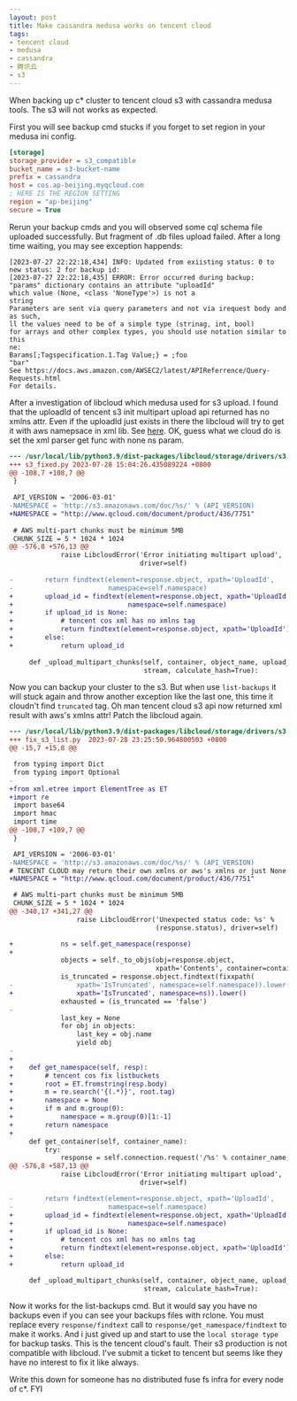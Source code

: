 ```yaml
---
layout: post
title: Make cassandra medusa works on tencent cloud
tags: 
- tencent cloud
- medusa
- cassandra
- 腾讯云
- s3
---
```


When backing up c* cluster to tencent cloud s3 with cassandra medusa tools. The s3 will not works as expected. 

First you will see backup cmd stucks if you forget to set region in your medusa ini config. 

```ini
[storage]
storage_provider = s3_compatible
bucket_name = s3-bucket-name
prefix = cassandra
host = cos.ap-beijing.myqcloud.com
; HERE IS THE REGION SETTING
region = "ap-beijing"
secure = True 
```

Rerun your backup cmds and you will observed some cql schema file uploaded successfully. But fragment of .db files upload failed. After a long time waiting, you may see exception happends:

```
[2023-07-27 22:22:18,434] INFO: Updated from exiisting status: 0 to new status: 2 for backup id:
[2023-07-27 22:22:18,435] ERROR: Error occurred during backup: "params" dictionary contains an attribute "uploadId"
which value (None, <class 'NoneType'>) is not a
string
Parameters are sent via query parameters and not via irequest body and as such,
ll the values need to be of a simple type (strinag, int, bool)
for arrays and other complex types, you should use notation similar to this
ne:
Barams[;Tagspecification.1.Tag Value;} = ;foo
"bar"
See https://docs.aws.amazon.com/AWSEC2/latest/APIReferrence/Query-Requests.html
For details.
```

After a investigation of libcloud which medusa used for s3 upload. I found that the uploadId of tencent s3 init multipart upload api returned has no xmlns attr. Even if the uploadId just exists in there the libcloud will try to get it with aws namepsace in xml lib. See [here](https://github.com/apache/libcloud/blob/e76621a706f54514165e4fbee6e057d658780767/libcloud/storage/drivers/s3.py#L112). OK, guess what we cloud do is set the xml parser get func with none ns param.

```patch
--- /usr/local/lib/python3.9/dist-packages/libcloud/storage/drivers/s3.py	2023-07-28 15:05:18.919248455 +0800
+++ s3_fixed.py	2023-07-28 15:04:26.435089224 +0800
@@ -108,7 +108,7 @@
 }
 
 API_VERSION = '2006-03-01'
-NAMESPACE = 'http://s3.amazonaws.com/doc/%s/' % (API_VERSION)
+NAMESPACE = "http://www.qcloud.com/document/product/436/7751"
 
 # AWS multi-part chunks must be minimum 5MB
 CHUNK_SIZE = 5 * 1024 * 1024
@@ -576,8 +576,13 @@
             raise LibcloudError('Error initiating multipart upload',
                                 driver=self)
 
-        return findtext(element=response.object, xpath='UploadId',
-                        namespace=self.namespace)
+        upload_id = findtext(element=response.object, xpath='UploadId',
+                             namespace=self.namespace)
+        if upload_id is None:
+            # tencent cos xml has no xmlns tag
+            return findtext(element=response.object, xpath='UploadId')
+        else:
+            return upload_id
 
     def _upload_multipart_chunks(self, container, object_name, upload_id,
                                  stream, calculate_hash=True):
```

Now you can backup your cluster to the s3. But when use `list-backups` it will stuck again and throw another exception like the last one, this time it cloudn't find `truncated` tag. Oh man tencent cloud s3 api now returned xml result with aws's xmlns attr! Patch the libcloud again.

```patch
--- /usr/local/lib/python3.9/dist-packages/libcloud/storage/drivers/s3.py	2023-07-28 23:27:08.020726772 +0800
+++ fix_s3_list.py	2023-07-28 23:25:50.964800503 +0800
@@ -15,7 +15,8 @@

 from typing import Dict
 from typing import Optional
-
+from xml.etree import ElementTree as ET
+import re
 import base64
 import hmac
 import time
@@ -108,7 +109,7 @@
 }

 API_VERSION = '2006-03-01'
-NAMESPACE = 'http://s3.amazonaws.com/doc/%s/' % (API_VERSION)
# TENCENT CLOUD may return their own xmlns or aws's xmlns or just None xmlns
+NAMESPACE = "http://www.qcloud.com/document/product/436/7751"

 # AWS multi-part chunks must be minimum 5MB
 CHUNK_SIZE = 5 * 1024 * 1024
@@ -340,17 +341,27 @@
                 raise LibcloudError('Unexpected status code: %s' %
                                     (response.status), driver=self)

+            ns = self.get_namespace(response)
+
             objects = self._to_objs(obj=response.object,
                                     xpath='Contents', container=container)
             is_truncated = response.object.findtext(fixxpath(
-                xpath='IsTruncated', namespace=self.namespace)).lower()
+                xpath='IsTruncated', namespace=ns)).lower()
             exhausted = (is_truncated == 'false')
-
             last_key = None
             for obj in objects:
                 last_key = obj.name
                 yield obj
-
+ 
+    def get_namespace(self, resp):
+        # tencent cos fix listbuckets
+        root = ET.fromstring(resp.body)
+        m = re.search('{(.*)}', root.tag)
+        namespace = None
+        if m and m.group(0):
+            namespace = m.group(0)[1:-1]
+        return namespace
+ 
     def get_container(self, container_name):
         try:
             response = self.connection.request('/%s' % container_name,
@@ -576,8 +587,13 @@
             raise LibcloudError('Error initiating multipart upload',
                                 driver=self)

-        return findtext(element=response.object, xpath='UploadId',
-                        namespace=self.namespace)
+        upload_id = findtext(element=response.object, xpath='UploadId',
+                             namespace=self.namespace)
+        if upload_id is None:
+            # tencent cos xml has no xmlns tag
+            return findtext(element=response.object, xpath='UploadId')
+        else:
+            return upload_id

     def _upload_multipart_chunks(self, container, object_name, upload_id,
                                  stream, calculate_hash=True):
```

Now it works for the list-backups cmd. But it would say you have no backups even if you can see your backups files with rclone. You must replace every `response/findtext` call to `response/get_namespace/findtext` to make it works. And i just gived up and start to use the `local storage type` for backup tasks. This is the tencent cloud's fault. Their s3 production is not compatible with libcloud. I've submit a ticket to tencent but seems like they have no interest to fix it like always.

Write this down for someone has no distributed fuse fs infra for every node of c*. FYI
